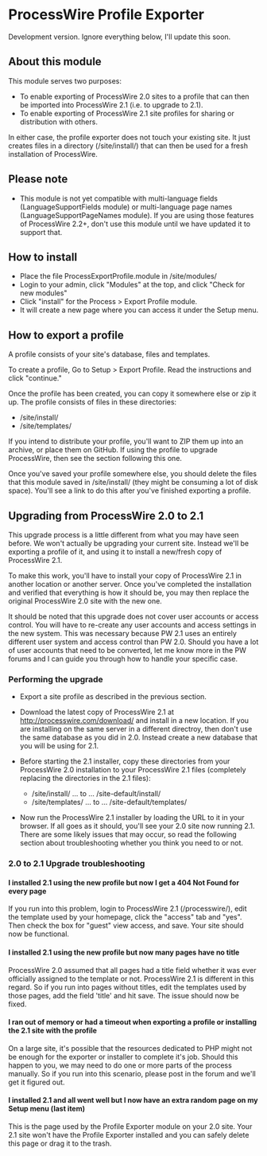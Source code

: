 # ProcessWire Profile Exporter

Development version. Ignore everything below, I'll update this soon. 

## About this module

This module serves two purposes:

- To enable exporting of ProcessWire 2.0 sites to a profile that can then be imported into ProcessWire 2.1 (i.e. to upgrade to 2.1).
- To enable exporting of ProcessWire 2.1 site profiles for sharing or distribution with others. 

In either case, the profile exporter does not touch your existing site. It just creates files in a directory (/site/install/) that can then be used for a fresh installation of ProcessWire.

## Please note

- This module is not yet compatible with multi-language fields (LanguageSupportFields module) or multi-language page names (LanguageSupportPageNames module). If you are using those features of ProcessWire 2.2+, don't use this module until we have updated it to support that.

## How to install

- Place the file ProcessExportProfile.module in /site/modules/
- Login to your admin, click "Modules" at the top, and click "Check for new modules"
- Click "install" for the Process > Export Profile module.
- It will create a new page where you can access it under the Setup menu. 


## How to export a profile

A profile consists of your site's database, files and templates. 

To create a profile, Go to Setup > Export Profile. Read the instructions and click "continue."

Once the profile has been created, you can copy it somewhere else or zip it up. The profile consists of files in these directories:

- /site/install/  
- /site/templates/

If you intend to distribute your profile, you'll want to ZIP them up into an archive, or place them on GitHub. If using the profile to upgrade ProcessWire, then see the section following this one.

Once you've saved your profile somewhere else, you should delete the files that this module saved in /site/install/ (they might be consuming a lot of disk space). You'll see a link to do this after you've finished exporting a profile.


## Upgrading from ProcessWire 2.0 to 2.1

This upgrade process is a little different from what you may have seen before. We won't actually be upgrading your current site. Instead we'll be exporting a profile of it, and using it to install a new/fresh copy of ProcessWire 2.1.

To make this work, you'll have to install your copy of ProcessWire 2.1 in another location or another server. Once you've completed the installation and verified that everything is how it should be, you may then replace the original ProcessWire 2.0 site with the new one. 

It should be noted that this upgrade does not cover user accounts or access control. You will have to re-create any user accounts and access settings in the new system. This was necessary because PW 2.1 uses an entirely different user system and access control than PW 2.0. Should you have a lot of user accounts that need to be converted, let me know more in the PW forums and I can guide you through how to handle your specific case.

### Performing the upgrade

- Export a site profile as described in the previous section. 

- Download the latest copy of ProcessWire 2.1 at <http://processwire.com/download/> and install in a new location. If you are installing on the same server in a different directroy, then don't use the same database as you did in 2.0. Instead create a new database that you will be using for 2.1.

- Before starting the 2.1 installer, copy these directories from your ProcessWire 2.0 installation to your ProcessWire 2.1 files (completely replacing the directories in the 2.1 files):
    - /site/install/  ...  to ...  /site-default/install/  
    - /site/templates/  ... to ...  /site-default/templates/

- Now run the ProcessWire 2.1 installer by loading the URL to it in your browser. If all goes as it should, you'll see your 2.0 site now running 2.1. There are some likely issues that may occur, so read the following section about troubleshooting whether you think you need to or not.


### 2.0 to 2.1 Upgrade troubleshooting

#### I installed 2.1 using the new profile but now I get a 404 Not Found for every page

If you run into this problem, login to ProcessWire 2.1 (/processwire/), edit the template used by your homepage, click the "access" tab and "yes". Then check the box for "guest" view access, and save. Your site should now be functional.

#### I installed 2.1 using the new profile but now many pages have no title

ProcessWire 2.0 assumed that all pages had a title field whether it was ever officially assigned to the template or not. ProcessWire 2.1 is different in this regard. So if you run into pages without titles, edit the templates used by those pages, add the field 'title' and hit save. The issue should now be fixed. 

#### I ran out of memory or had a timeout when exporting a profile or installing the 2.1 site with the profile

On a large site, it's possible that the resources dedicated to PHP might not be enough for the exporter or installer to complete it's job. Should this happen to you, we may need to do one or more parts of the process manually. So if you run into this scenario, please post in the forum and we'll get it figured out. 

#### I installed 2.1 and all went well but I now have an extra random page on my Setup menu (last item)

This is the page used by the Profile Exporter module on your 2.0 site. Your 2.1 site won't have the Profile Exporter installed and you can safely delete this page or drag it to the trash.


